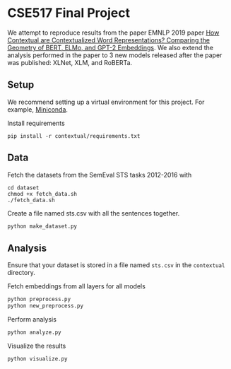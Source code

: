 # CSE517 Final Project

We attempt to reproduce results from the paper EMNLP 2019 paper [How Contextual are Contextualized Word Representations? Comparing the Geometry of BERT, ELMo, and GPT-2 Embeddings](<[https://arxiv.org/abs/1909.00512](https://arxiv.org/abs/1909.00512)>). We also extend the analysis performed in the paper to 3 new models released after the paper was published: XLNet, XLM, and RoBERTa.

## Setup

We recommend setting up a virtual environment for this project. For example, [Miniconda](https://docs.conda.io/projects/conda/en/latest/user-guide/install/).

Install requirements

```
pip install -r contextual/requirements.txt
```

## Data

Fetch the datasets from the SemEval STS tasks 2012-2016 with

```Shell
cd dataset
chmod +x fetch_data.sh
./fetch_data.sh
```

Create a file named sts.csv with all the sentences together.

```Python
python make_dataset.py
```

## Analysis

Ensure that your dataset is stored in a file named `sts.csv` in the `contextual` directory.

Fetch embeddings from all layers for all models

```Python
python preprocess.py
python new_preprocess.py
```

Perform analysis

```Python
python analyze.py
```

Visualize the results

```Python
python visualize.py
```
